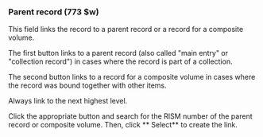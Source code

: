 ### Parent record (773 $w)

This field links the record to a parent record or a record for a composite volume.

The first button links to a parent record (also called "main entry" or "collection record") in cases where the record is
part of a collection.

The second button links to a record for a composite volume in cases where the record was bound together with other
items.

Always link to the next highest level.

Click the appropriate button and search for the RISM number of the parent record or composite volume. Then, click **
Select** to create the link.
